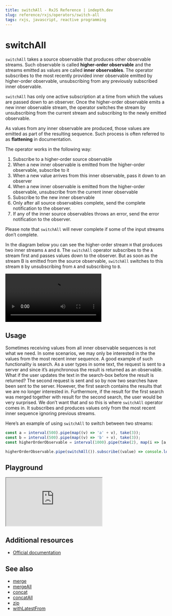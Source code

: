 ```yaml
---
title: switchAll - RxJS Reference | indepth.dev
slug: reference/rxjs/operators/switch-all
tags: rxjs, javascript, reactive programming
---
```


# switchAll

`switchAll` takes a source observable that produces other observable streams. Such observable is called **higher-order observable** and the streams emitted as values are called **inner observables**. The operator subscribes to the most recently provided inner observable emitted by higher-order observable, unsubscribing from any previously subscribed inner observable.

`switchAll` has only one active subscription at a time from which the values are passed down to an observer. Once the higher-order observable emits a new inner observable stream, the operator switches the stream by unsubscribing from the current stream and subscribing to the newly emitted observable.

As values from any inner observable are produced, those values are emitted as part of the resulting sequence. Such process is often referred to as **flattening** in documentation.

The operator works in the following way:

1. Subscribe to a higher-order source observable
2. When a new inner observable is emitted from the higher-order observable, subscribe to it
3. When a new value arrives from this inner observable, pass it down to an observer
4. When a new inner observable is emitted from the higher-order observable, unsubscribe from the current inner observable
5. Subscribe to the new inner observable
6. Only after all source observables complete, send the complete notification to the observer.
7. If any of the inner source observables throws an error, send the error notification to the observer.

Please note that `switchAll` will never complete if some of the input streams don’t complete.

In the diagram below you can see the higher-order stream `H` that produces two inner streams `A` and `B`. The `switchAll` operator subscribes to the `A` stream first and passes values down to the observer. But as soon as the stream B is emitted from the source observable, `switchAll` switches to this stream `B` by unsubscribing from `A` and subscribing to `B`.

<video>
    <source src="https://images.indepth.dev/references/rxjs/operators/switch-all.mp4" type="video/mp4">
</video>

## Usage
Sometimes receiving values from all inner observable sequences is not what we need. In some scenarios, we may only be interested in the the values from the most recent inner sequence. A good example of such functionality is search. As a user types in some text, the request is sent to a server and since it’s asynchronous the result is returned as an observable. What if the user updates the text in the search-box before the result is returned? The second request is sent and so by now two searches have been sent to the server. However, the first search contains the results that we are no longer interested in. Furthermore, if the result for the first search was merged together with result for the second search, the user would be very surprised. We don’t want that and so this is where `switchAll` operator comes in. It subscribes and produces values only from the most recent inner sequence ignoring previous streams.

Here’s an example of using `switchAll` to switch between two streams:

```javascript
const a = interval(500).pipe(map((v) => 'a' + v), take(3));
const b = interval(500).pipe(map((v) => 'b' + v), take(3));
const higherOrderObservable = interval(1000).pipe(take(2), map(i => [a, b][i]));

higherOrderObservable.pipe(switchAll()).subscribe((value) => console.log(value));
```

## Playground

<iframe src="https://stackblitz.com/edit/indepth-rxjs-switch-all?embed=1&file=index.ts"></iframe>

## Additional resources

- [Official documentation](https://rxjs.dev/api/operators/switchAll)

## See also

- [merge](https://indepth.dev/reference/rxjs/operators/merge)
- [mergeAll](https://indepth.dev/reference/rxjs/operators/merge-all)
- [concat](https://indepth.dev/reference/rxjs/operators/concat)
- [concatAll](https://indepth.dev/reference/rxjs/operators/concat-all)
- [zip](https://indepth.dev/reference/rxjs/operators/zip)
- [withLatestFrom](https://indepth.dev/reference/rxjs/operators/with-latest-from)
